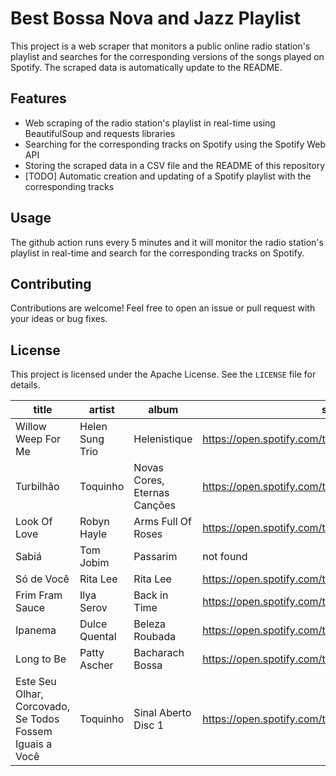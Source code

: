 # Best Bossa Nova and Jazz Playlist

This project is a web scraper that monitors a public online radio station's playlist and searches for the corresponding versions of the songs played on Spotify.
The scraped data is automatically update to the README.

## Features

- Web scraping of the radio station's playlist in real-time using BeautifulSoup and requests libraries
- Searching for the corresponding tracks on Spotify using the Spotify Web API
- Storing the scraped data in a CSV file and the README of this repository
- [TODO] Automatic creation and updating of a Spotify playlist with the corresponding tracks

## Usage

The github action runs every 5 minutes and it will monitor the radio station's playlist in real-time and search for the corresponding tracks on Spotify.

## Contributing

Contributions are welcome! Feel free to open an issue or pull request with your ideas or bug fixes.

## License

This project is licensed under the Apache License. See the `LICENSE` file for details.


| title                                                    | artist          | album                        | spotifyURL                                            |
| -------------------------------------------------------- | --------------- | ---------------------------- | ----------------------------------------------------- |
| Willow Weep For Me                                       | Helen Sung Trio | Helenistique                 | https://open.spotify.com/track/6rTMv2I5GOMd70EkNepmmD |
| Turbilhão                                                | Toquinho        | Novas Cores, Eternas Canções | https://open.spotify.com/track/1JDbWD7LIel5BK3BklKMvC |
| Look Of Love                                             | Robyn Hayle     | Arms Full Of Roses           | https://open.spotify.com/track/4zwF7iGhUkxIoaLohihEuM |
| Sabiá                                                    | Tom Jobim       | Passarim                     | not found                                             |
| Só de Você                                               | Rita Lee        | Rita Lee                     | https://open.spotify.com/track/0pJ1eJkI9JGoNLy5C5VsR3 |
| Frim Fram Sauce                                          | Ilya Serov      | Back in Time                 | https://open.spotify.com/track/1EAzmbvRz4LfYnO8wFTR6w |
| Ipanema                                                  | Dulce Quental   | Beleza Roubada               | https://open.spotify.com/track/3U5hrhkaacaX98N3FQLQV9 |
| Long to Be                                               | Patty Ascher    | Bacharach Bossa              | https://open.spotify.com/track/5zXv7xtLaK2CXPJKNwrJSe |
| Este Seu Olhar, Corcovado, Se Todos Fossem Iguais a Você | Toquinho        | Sinal Aberto Disc 1          | https://open.spotify.com/track/4nUSHq5DNRID4T1TZHrWlL |

